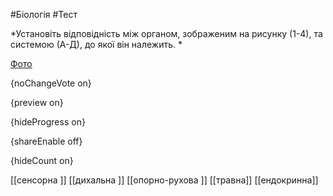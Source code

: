 #Біологія #Тест

*Установіть відповідність між органом, зображеним на рисунку (1-4), та системою (А-Д), до якої він належить. *

[Фото](https://zno.osvita.ua//doc/images/znotest/108/10825/redakt_46.jpg)

{noChangeVote on}

{preview on}

{hideProgress on}

{shareEnable off}

{hideCount on}

[[сенсорна ]]
[[дихальна ]]
[[опорно-рухова ]]
[[травна]]
[[ендокринна]]
